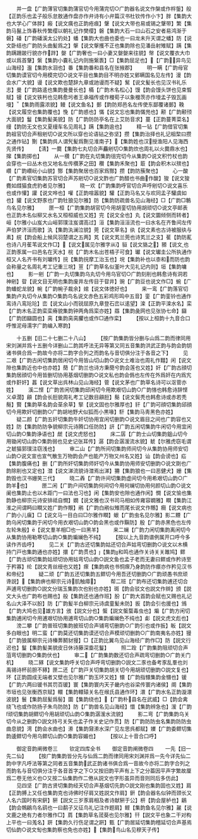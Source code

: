 <!-- { "loadSidebar": true } -->
　　并一盘【广韵薄官切集韵蒲官切今用蒲完切○广韵器名说文作槃或作柈鎜】般【正韵乐也孟子般乐怠敖通作盘亦作弁诗有小弁篇汉书杜钦传作小卞】胖【集韵大也大学心广体胖】瘢【说文痍也正韵疮痕】鞶【说文大带也易或锡之鞶带】繁【集韵马鬣上饰春秋传繁缨以朝礼记作樊缨】磐【集韵大石一曰山石之安者易鸿渐于磐】磻【广韵磻溪太公钓处】蟠【集韵大也曲也委也一曰龙未升天谓之蟠】防【说文卧结也广韵防头曲髪爲之】搫【说文搫擭不正也集韵除也见潘岳射雉赋】蹒【集韵蹒跚跛行貌亦作跘】媻【广韵奢也一曰小妻又媻媻来往貌】幋【说文覆衣大巾或以爲首鞶】縏【集韵小嚢礼记内则施縏袠】□【集韵屈足也】【广韵异鸟见山海经】瀊【集韵水洄也】番【集韵番和县名在张掖郡】
　　明一瞒【广韵母官切集韵谟官切今用模完切○说文平目也集韵目不明亦姓又鄋瞒国名见左传】漫【韵会水广大貌】谩【说文欺也楚辞九章或訑谩而不疑】鬗【说文髪长也见汉书礼乐志】曼【广韵路逺也集韵曼曼长也】樠【广韵木名松心】馒【韵会馒头饼也见束晳赋】镘【说文铁杇也见韩愈圬者王承福传或作槾荀子以象槾茨亦作墁孟子毁瓦画墁】【集韵雨露浓貌】鳗【说文鱼名】鄤【韵防郑邑名左传使东鄙覆诸鄤】鞔【说文履空也集韵覆也】悗【广韵惑也】慲【说文忘也集韵慲兠也】颟【广韵颟顸大面貌】鬘【集韵髪美貌】防【广韵防防亭名在上艾防音求】蔓【正韵蔓菁菜名】缦【韵防无文也又夏缦车名见周礼】蹒【集韵逾也】
　　精一钻【广韵借官切集韵祖官切合声租剜切○说文所以穿也论语钻之弥坚】攒【集韵治择也礼记柤棃曰攒之通作钻】劗【集韵呉人谓髠髪爲劗见淮南子】【集韵姓也汉授渔阳人见海西先贤传】
　　【淸】一爨【集韵七丸切合声麤剜切○集韵炊也周礼以火爨鼎水也】撺【集韵掷也】
　　从一欑【广韵在丸切集韵徂完切今从集韵○说文积竹杖也韵会穿也一曰丛木也又地名左传欑茅之田】穳【集韵禾聚也】菆【韵会积木以殡也】巑【广韵巑岏小山貌】酂【集韵聚居也百家爲酂】攒【韵防蔟聚也】
　　心一酸【广韵素官切集韵苏官切合声苏剜切○说文酢也广韵醋也书曲作酸】狻【说文狻麑如虥猫食虎豹者见尔雅】
　　晓一欢【广韵集韵呼官切合声呼剜切○说文喜乐也或作懽】讙【说文哗也】嚾【正韵喧嚣貌】驩【正韵马名又与欢同孟子驩虞如也】貛【说文野豕也广韵牡狼见尔雅】防【集韵防疏兽名见山海经】□【广韵□鷒鸟名见尔雅】
　　匣一桓【广韵集韵胡官切今用胡銮切协用胡顽切○说文亭邮表也正韵木名似柳又水名又桓桓威也又姓】完【说文全也】丸【说文圜倾侧而转者】峘【尔雅小山岌大山峘郭璞注岌谓高过】洹【集韵洹洹流也一曰水名在齐鲁间左传声伯梦济洹而歌】汍【集韵汍澜泣貌】莞【说文草名】纨【说文素也古诗被服纨与素】綄【韵会船上候风羽楚谓之五两】芄【说文芄兰莞也诗芄兰之支】萑【韵防薍也诗八月萑苇说文作□】【说文属见尔雅字从】貆【说文貉之】豲【说文也正韵豕属一曰邑名在天水】梡【广韵木名出苍梧子可食】瓛【说文瓛圭公所执通作桓又人名齐书有刘瓛传】捖【集韵捖摩工治玉也】垸【集韵补也以桼和而防也韵会称量之名周礼考工记重三垸】荁【广韵草名似堇叶大见礼记内则】垣【集韵墉也】
　　影一剜【广韵一丸切集韵乌丸切今用乌官切○广韵刻削也韩愈诗有洞若神剜】眢【说文目无明也集韵废井左传目于眢井】豌【广韵豆也说文作□】蜿【广韵蟠蛇龙貌】帵【广韵帵子裁余】婠【说文体徳好也】
　　来一鸾【广韵落官切集韵卢丸切今从集韵○集韵鸟名说文赤色五彩鸡形鸣中五音】銮【广韵銮铃也通作鸾诗八鸾玱玱】峦【说文山小而锐屈原九章登石峦以逺望】滦【正韵平滦水名】栾【广韵木名正韵栾栾瘠貌集韵钟两角爲栾亦姓】羉【集韵彘网也见张协七命】圝【广韵团圝圆也】脔【集韵脔脔臞也或作□通作栾】
　　【按以上桓韵十九音合口呼惟泥母濡字广韵编入寒韵】

　　十五删【旧二十七删二十八山】
　　【按广韵集韵皆分删与山爲二韵而律同用宋刘渊并爲十五删今详删山二韵其呼法无异等第又同五音集韵洪武正韵与韵会韵钥诸书俱合爲一韵故今亦将二韵字合列之而韵名与音切俱分注于各音之下】
　　见二艰【广韵古闲切集韵居闲切今用皆山切山韵○说文土难治也周礼作囏】闲【说文隙也集韵近也中也亦姓】蕑【广韵兰也诗方秉蕑兮韵会莲也又姓】奸【广韵古顔切集韵居顔切今用皆删切协用基烟切删韵○说文私也韵会僞也左传在外爲奸在内爲宄或作姧奸】葌【说文草出呉林山见山海经】菅【说文茅也广韵草名诗可以沤菅亦姓】
　　溪二悭【广韵苦闲切集韵邱闲切今用欺艰切山韵○广韵悋也韩愈诗辞悭义卓濶】顅【韵会长脰貌周礼考工记数目顅脰】鬜【说文鬓秃也韩愈诗或赤若秃鬜】藖【集韵草名韵会莝余草】掔【说文固也尔雅厚也】豻【广韵可顔切集韵邱顔切今用欺奸切删韵○广韵胡地野犬似狐而小黒喙】馯【集韵马靑黑色亦姓】
　　疑二颜【广韵五奸切集韵牛奸切协用宜闲切删韵○说文眉目之间也广韵容也又姓】防【集韵防防争貌柳宗元诗腾口任防防】詽【广韵五闲切集韵牛闲切今用宜闲切山韵○集韵诤语也】虤【说文虎怒也】
　　床二孱【广韵士山切集韵鉏山切今用锄闲切山韵○集韵弱也见史记张耳传】潺【韵会潺湲流水貌】虦【尔雅虎窃毛谓之虦猫郭璞注窃浅也】
　　审二山【广韵所间切集韵师间切今从集韵协用师安切山韵○说文宣也宣气散生万物韵会产也能产万物又州名又姓】讪【韵会谤也】疝【集韵腹痛也】删【广韵所奸切集韵师奸切今从集韵协用师安切删韵○说文剟也广韵除削也又定也】澘【说文涕流貌诗澘焉出涕】狦【集韵狼也一曰恶健犬】姗【集韵毁也汉书姗笑三代】
　　晓二羴【广韵许间切集韵虚间切今用希艰切山韵○广韵羊也】
　　匣二闲【广韵户间切集韵何间切今用何斓切协用何颜切山韵○说文阑也集韵止也以木距门一曰法也习也】闲【集韵安也隙也通作闲】憪【说文愉也集韵静也柳宗元诗安排祗自憪】嫺【说文雅也汉书司马相如传雍容嫺雅】瞷【集韵江淮之间谓眄曰瞷又姓广韵作覸】鹇【广韵白鹇似雉而尾长说文作鷼】癎【说文病也广韵小儿瘨】□【说文马一目白曰□尔雅作瞷】蛝【广韵虫名见尔雅】影二黫【广韵乌闲切集韵于闲切今用衣艰切山韵○韵会黑也或作黰防】殷【广韵赤黑色也左传左轮朱殷】【说文羣羊相□也一曰黑羊】
　　来二斓【广韵力闲切集韵离闲切今从集韵协用勒寒切山韵○集韵斒斓色不纯】
　　【按以上九音韵谱例属开口呼今多读作齐齿呼】
　　见二关【广韵古还切集韵姑还切合声姑弯切删韵○说文以木横持门戸也集韵通也亦姓】擐【广韵贯也】【集韵和鸣也通作关诗关关雎鸠】鳏【广韵古顽切集韵姑顽切协用姑弯切山韵○説文鱼也孟子老而无妻曰鳏或作矜诗至于矜寡】纶【説文靑丝绶也又姓】瘝【集韵病也书恫瘝乃身韵防作癏亦作矜见汉书和帝纪】
　　疑二顽【广韵五还切集韵五鳏切今用吾还切删韵○广韵顽愚书庶顽谗説】【集韵痹也柳宗元诗肌触瘴】
　　帮二班【广韵布还切集韵逋还切合声逋弯切删韵○説文分瑞玉集韵次也别也亦姓】斑【韵会驳文也説文作辬】颁【説文大头也广韵布也赐也】般【集韵还也通作班】朌【广韵大首韵会赋也又赐也礼记名山大泽不以朌】防【广韵髪半白柳宗元诗虞童髪未防】扳【韵会引也援也】鳻【广韵大鸠也见雄方言】攽【説文分也】螌【説文螌蝥毒虫也】斒【广韵方闲切集韵逋闲切今用逋艰切协用逋弯切山韵○集韵斒斓色不纯也】虨【説文虎文彪也】
　　滂二攀【广韵普班切集韵披班切合声铺弯切删韵○广韵引也或作扳】眅【説文多白眼也】明二蛮【广韵莫还切集韵谟还切合声模顽切删韵○广韵南夷名亦姓】獌【广韵狼属柳宗元诗榛莾鬭豺獌】□【正韵比翼鸟见山海经广韵作□】防【説文行迟也】鬘【集韵髪美貌皮日休诗藤深埀花鬘】
　　照二跧【广韵集韵阻顽切合声菹弯切删韵○集韵伏也】
　　审二【广韵集韵数还切合声疏弯切删韵○广韵关门机】
　　晓二豩【说文集韵呼关切合声呼弯切删韵○説文二豕也备考豕乱羣也刘禹锡诗杯前胆不豩】匣二还【广韵戸关切集韵胡关切今用胡顽切删韵○説文复也】环【正韵圆成无端者又壁也见尔雅广韵玉环又姓】镮【广韵指镮集韵金镮也】锾【广韵六两曰锾书其罚百锾】寰【集韵寰内天子畿内也谷梁传寰内诸侯】阛【集韵市垣也见张衡西京赋】轘【集韵轘辕关名在缑氏县通作环】澴【广韵水名正韵漩澴波貌】鬟【集韵屈髪爲髻】圜【集韵绕也】【广韵朴县名在武威】□【韵会禽绕飞也或作防扬子朱鸟防防】防【广韵兽名见山海经】懁【集韵辨急也】湲【广韵顽切集韵胡鳏切今用胡顽切山韵○集韵潺湲水流貌】
　　影二弯【广韵集韵乌关切今从之删韵○説文持弓关矢也孟子作关史记作贯】防【广韵防防虫名集韵防防虫曲息貌】湾【韵会水曲也】潫【集韵奫潫水深广见左思呉都赋】嬽【广韵委鳏切集韵逶鳏切今用乌鳏切山韵○集韵容媚也】
　　【按以上十音合口呼】

　　御定音韵阐微卷三
　　钦定四库全书
　　御定音韵阐微卷四
　　一先【旧一先二仙】
　　【按广韵集韵皆分先与仙爲二韵而律同用宋刘渊并爲一先今详先仙二韵中字凡呼法等第之同者五音集韵武正韵诸书俱合爲一音故今亦将二韵字合列之而韵名与音切俱分注于各音首字之下○又按旧韵平声有上下之分葢因平声字繁故厘爲二卷无他义也○又按二仙集韵作二倦从説文也字形虽异而音则同后多仿此】
　　见四坚【广韵古贤切集韵经天切合声基烟切先韵○説文刚也集韵固也又姓】肩【正韵膊上又任也集韵克也诗佛时仔肩又姓説文作肩】銒【韵会器名似钟而颈长又人名六国时有宋銒】豣【説文三岁豕肩相及者诗献豣于公】枅【韵会屋栌也】鵳【韵会鶙鵳鸟名鹞也一曰鹬子又征鸟礼记注作题肩】鲣【集韵鱼名见尔雅】麉【说文鹿之绝有力者尔雅作□】菺【集韵草名茙葵也见尔雅】幵【説文平也象二干对构上平也一曰羗名】趼【集韵久行伤足谓之趼】甄【广韵居延切集韵稽延切合声基焉切仙韵○说文匋也集韵察也免也亦姓】【集韵鸟山名见穆天子传】
